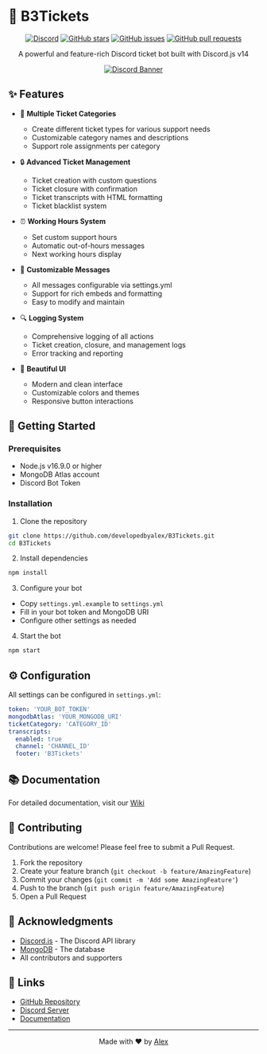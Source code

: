 # 🎫 B3Tickets

<div align="center">

[![Discord](https://img.shields.io/discord/1225531121815781376?color=7289da&label=Discord&logo=discord&logoColor=white)](https://discord.byalex.gg/)
[![GitHub stars](https://img.shields.io/github/stars/developedbyalex/B3Tickets?color=7289da&label=Stars&logo=github&logoColor=white)](https://github.com/developedbyalex/B3Tickets/stargazers)
[![GitHub issues](https://img.shields.io/github/issues/developedbyalex/B3Tickets?color=7289da&label=Issues&logo=github&logoColor=white)](https://github.com/developedbyalex/B3Tickets/issues)
[![GitHub pull requests](https://img.shields.io/github/issues-pr/developedbyalex/B3Tickets?color=7289da&label=Pull%20Requests&logo=github&logoColor=white)](https://github.com/developedbyalex/B3Tickets/pulls)

A powerful and feature-rich Discord ticket bot built with Discord.js v14

[![Discord Banner](https://img.shields.io/discord/1225531121815781376?color=7289da&label=Join%20Discord&logo=discord&logoColor=white&style=for-the-badge)](https://discord.byalex.gg/)

</div>

## ✨ Features

- 🎫 **Multiple Ticket Categories**
  - Create different ticket types for various support needs
  - Customizable category names and descriptions
  - Support role assignments per category

- 🔒 **Advanced Ticket Management**
  - Ticket creation with custom questions
  - Ticket closure with confirmation
  - Ticket transcripts with HTML formatting
  - Ticket blacklist system

- ⏰ **Working Hours System**
  - Set custom support hours
  - Automatic out-of-hours messages
  - Next working hours display

- 📝 **Customizable Messages**
  - All messages configurable via settings.yml
  - Support for rich embeds and formatting
  - Easy to modify and maintain

- 🔍 **Logging System**
  - Comprehensive logging of all actions
  - Ticket creation, closure, and management logs
  - Error tracking and reporting

- 🎨 **Beautiful UI**
  - Modern and clean interface
  - Customizable colors and themes
  - Responsive button interactions

## 🚀 Getting Started

### Prerequisites

- Node.js v16.9.0 or higher
- MongoDB Atlas account
- Discord Bot Token

### Installation

1. Clone the repository
```bash
git clone https://github.com/developedbyalex/B3Tickets.git
cd B3Tickets
```

2. Install dependencies
```bash
npm install
```

3. Configure your bot
- Copy `settings.yml.example` to `settings.yml`
- Fill in your bot token and MongoDB URI
- Configure other settings as needed

4. Start the bot
```bash
npm start
```

## ⚙️ Configuration

All settings can be configured in `settings.yml`:

```yaml
token: 'YOUR_BOT_TOKEN'
mongodbAtlas: 'YOUR_MONGODB_URI'
ticketCategory: 'CATEGORY_ID'
transcripts:
  enabled: true
  channel: 'CHANNEL_ID'
  footer: 'B3Tickets'
```

## 📚 Documentation

For detailed documentation, visit our [Wiki](https://github.com/developedbyalex/B3Tickets/wiki)

## 🤝 Contributing

Contributions are welcome! Please feel free to submit a Pull Request.

1. Fork the repository
2. Create your feature branch (`git checkout -b feature/AmazingFeature`)
3. Commit your changes (`git commit -m 'Add some AmazingFeature'`)
4. Push to the branch (`git push origin feature/AmazingFeature`)
5. Open a Pull Request

## 🙏 Acknowledgments

- [Discord.js](https://discord.js.org/) - The Discord API library
- [MongoDB](https://www.mongodb.com/) - The database
- All contributors and supporters

## 🔗 Links

- [GitHub Repository](https://github.com/developedbyalex/B3Tickets)
- [Discord Server](https://discord.byalex.gg/)
- [Documentation](https://github.com/developedbyalex/B3Tickets/wiki)

---

<div align="center">
Made with ❤️ by <a href="https://github.com/developedbyalex">Alex</a>
</div> 
